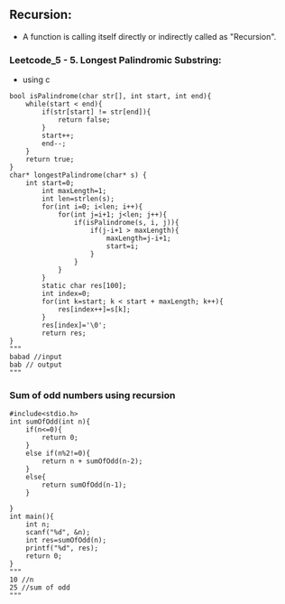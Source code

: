 ## Recursion:
* A function is calling itself directly or indirectly called as "Recursion".

### Leetcode_5 - 5. Longest Palindromic Substring:
- using c
```
bool isPalindrome(char str[], int start, int end){
    while(start < end){
        if(str[start] != str[end]){
            return false;
        }
        start++;
        end--;
    }
    return true;
}
char* longestPalindrome(char* s) {
    int start=0;
        int maxLength=1;
        int len=strlen(s);
        for(int i=0; i<len; i++){
            for(int j=i+1; j<len; j++){
                if(isPalindrome(s, i, j)){
                    if(j-i+1 > maxLength){
                        maxLength=j-i+1;
                        start=i;
                    }
                }
            }
        }
        static char res[100];
        int index=0;
        for(int k=start; k < start + maxLength; k++){
            res[index++]=s[k];
        }
        res[index]='\0';
        return res;
}
"""
babad //input
bab // output
"""
```


### Sum of odd numbers using recursion
```
#include<stdio.h>
int sumOfOdd(int n){
    if(n<=0){
        return 0;
    }
    else if(n%2!=0){
        return n + sumOfOdd(n-2);
    }
    else{
        return sumOfOdd(n-1);
    }
    
}
int main(){
    int n;
    scanf("%d", &n);
    int res=sumOfOdd(n);
    printf("%d", res);
    return 0;
}
"""
10 //n
25 //sum of odd
"""
```
